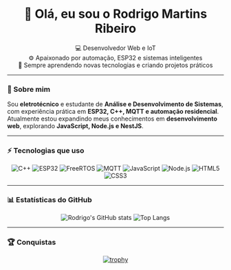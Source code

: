 
<!--<!-- RodriDev96/README.md -->

<h1 align="center">👋 Olá, eu sou o Rodrigo Martins Ribeiro</h1>

<p align="center">
  💻 Desenvolvedor Web e IoT<br>
  ⚙️ Apaixonado por automação, ESP32 e sistemas inteligentes<br>
  🚀 Sempre aprendendo novas tecnologias e criando projetos práticos
</p>

---

### 🧠 Sobre mim
Sou **eletrotécnico** e estudante de **Análise e Desenvolvimento de Sistemas**, com experiência prática em **ESP32, C++, MQTT e automação residencial**.  
Atualmente estou expandindo meus conhecimentos em **desenvolvimento web**, explorando **JavaScript, Node.js e NestJS**.

---

### ⚡ Tecnologias que uso

<div align="center">

![C++](https://img.shields.io/badge/C++-00599C?style=for-the-badge&logo=cplusplus&logoColor=white)
![ESP32](https://img.shields.io/badge/ESP32-000000?style=for-the-badge&logo=espressif&logoColor=white)
![FreeRTOS](https://img.shields.io/badge/FreeRTOS-0078D7?style=for-the-badge)
![MQTT](https://img.shields.io/badge/MQTT-660066?style=for-the-badge&logo=mqtt&logoColor=white)
![JavaScript](https://img.shields.io/badge/JavaScript-F7DF1E?style=for-the-badge&logo=javascript&logoColor=black)
![Node.js](https://img.shields.io/badge/Node.js-43853D?style=for-the-badge&logo=node.js&logoColor=white)
![HTML5](https://img.shields.io/badge/HTML5-E34F26?style=for-the-badge&logo=html5&logoColor=white)
![CSS3](https://img.shields.io/badge/CSS3-1572B6?style=for-the-badge&logo=css3&logoColor=white)

</div>

---

### 📊 Estatísticas do GitHub

<div align="center">

![Rodrigo's GitHub stats](https://github-readme-stats.vercel.app/api?username=RodriDev96&show_icons=true&theme=tokyonight&hide_border=true)
![Top Langs](https://github-readme-stats.vercel.app/api/top-langs/?username=RodriDev96&layout=compact&theme=tokyonight&hide_border=true)

</div>

---

### 🏆 Conquistas

<div align="center">

[![trophy](https://github-profile-trophy.vercel.app/?username=RodriDev96&theme=tokyonight&no-frame=true&row=1)](https://github.com/ryo-ma/github-profile-trophy)

</div>


